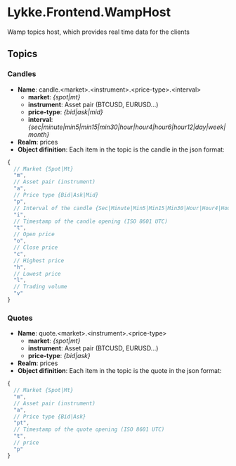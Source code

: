 # Lykke.Frontend.WampHost

Wamp topics host, which provides real time data for the clients

## Topics

### Candles

* **Name**: candle.\<market\>.\<instrument\>.\<price-type\>.\<interval\>
  * **market**: *{spot|mt}*
  * **instrument**: Asset pair (BTCUSD, EURUSD...)
  * **price-type**: *{bid|ask|mid}*
  * **interval**: *{sec|minute|min5|min15|min30|hour|hour4|hour6|hour12|day|week|month}*
* **Realm**: prices
* **Object difinition**: Each item in the topic is the candle in the json format:
```js
{
  // Market {Spot|Mt}
  "m", 
  // Asset pair (instrument)
  "a",
  // Price type {Bid|Ask|Mid}
  "p",
  // Interval of the candle {Sec|Minute|Min5|Min15|Min30|Hour|Hour4|Hour6|Hour12|Day|Week|Month}
  "i",
  // Timestamp of the candle opening (ISO 8601 UTC)
  "t",
  // Open price
  "o",
  // Close price
  "c",
  // Highest price
  "h",
  // Lowest price
  "l",
  // Trading volume
  "v"
}
```

### Quotes

* **Name**: quote.\<market\>.\<instrument\>.\<price-type\>
  * **market**: *{spot|mt}*
  * **instrument**: Asset pair (BTCUSD, EURUSD...)
  * **price-type**: *{bid|ask}*
* **Realm**: prices
* **Object difinition**: Each item in the topic is the quote in the json format:
```js
{
  // Market {Spot|Mt}
  "m",
  // Asset pair (instrument)
  "a",
  // Price type {Bid|Ask}
  "pt",
  // Timestamp of the quote opening (ISO 8601 UTC)
  "t",
  // price
  "p"
}
```